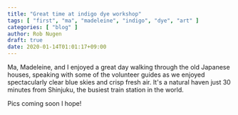```yaml
---
title: "Great time at indigo dye workshop"
tags: [ "first", "ma", "madeleine", "indigo", "dye", "art" ]
categories: [ "blog" ]
author: Rob Nugen
draft: true
date: 2020-01-14T01:01:17+09:00
---
```


Ma, Madeleine, and I enjoyed a great day walking through the old
Japanese houses, speaking with some of the volunteer guides as we
enjoyed spectacularly clear blue skies and crisp fresh air.  It's a
natural haven just 30 minutes from Shinjuku, the busiest train station
in the world.

Pics coming soon I hope!
